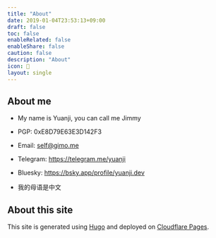 ```yaml
---
title: "About"
date: 2019-01-04T23:53:13+09:00
draft: false
toc: false
enableRelated: false
enableShare: false
caution: false
description: "About"
icon: 🙏
layout: single
---
```


## About me

- My name is Yuanji, you can call me Jimmy

- PGP: 0xE8D79E63E3D142F3

- Email: self@gimo.me

- Telegram: https://telegram.me/yuanji

- Bluesky: https://bsky.app/profile/yuanji.dev

- 我的母语是中文

## About this site

This site is generated using [Hugo](https://gohugo.io/) and deployed on [Cloudflare Pages](https://pages.cloudflare.com/).
